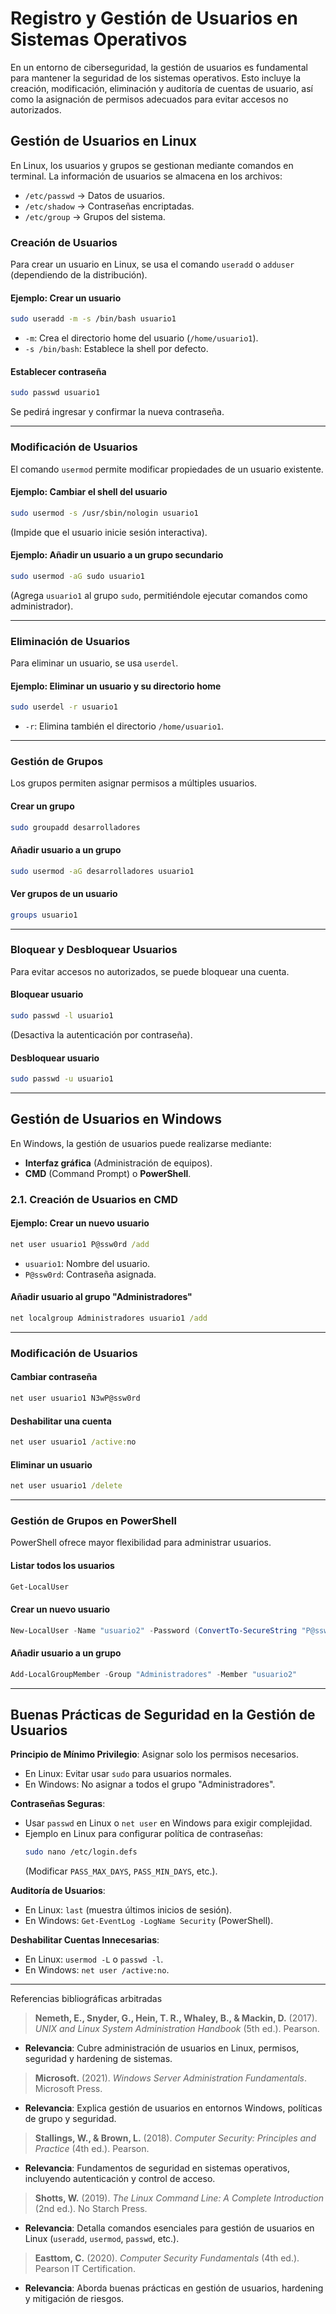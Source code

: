 # **Registro y Gestión de Usuarios en Sistemas Operativos**

En un entorno de ciberseguridad, la gestión de usuarios es fundamental para mantener la seguridad de los sistemas operativos. Esto incluye la creación, modificación, eliminación y auditoría de cuentas de usuario, así como la asignación de permisos adecuados para evitar accesos no autorizados.

## **Gestión de Usuarios en Linux**

En Linux, los usuarios y grupos se gestionan mediante comandos en terminal. La información de usuarios se almacena en los archivos:
- `/etc/passwd` → Datos de usuarios.
- `/etc/shadow` → Contraseñas encriptadas.
- `/etc/group` → Grupos del sistema.

### **Creación de Usuarios**
Para crear un usuario en Linux, se usa el comando `useradd` o `adduser` (dependiendo de la distribución).

#### **Ejemplo: Crear un usuario**
```bash
sudo useradd -m -s /bin/bash usuario1
```
- `-m`: Crea el directorio home del usuario (`/home/usuario1`).
- `-s /bin/bash`: Establece la shell por defecto.

#### **Establecer contraseña**
```bash
sudo passwd usuario1
```
Se pedirá ingresar y confirmar la nueva contraseña.

---

### **Modificación de Usuarios**
El comando `usermod` permite modificar propiedades de un usuario existente.

#### **Ejemplo: Cambiar el shell del usuario**
```bash
sudo usermod -s /usr/sbin/nologin usuario1
```
(Impide que el usuario inicie sesión interactiva).

#### **Ejemplo: Añadir un usuario a un grupo secundario**
```bash
sudo usermod -aG sudo usuario1
```
(Agrega `usuario1` al grupo `sudo`, permitiéndole ejecutar comandos como administrador).

---

### **Eliminación de Usuarios**
Para eliminar un usuario, se usa `userdel`.

#### **Ejemplo: Eliminar un usuario y su directorio home**
```bash
sudo userdel -r usuario1
```
- `-r`: Elimina también el directorio `/home/usuario1`.

---

### **Gestión de Grupos**
Los grupos permiten asignar permisos a múltiples usuarios.

#### **Crear un grupo**
```bash
sudo groupadd desarrolladores
```

#### **Añadir usuario a un grupo**
```bash
sudo usermod -aG desarrolladores usuario1
```

#### **Ver grupos de un usuario**
```bash
groups usuario1
```

---

### **Bloquear y Desbloquear Usuarios**
Para evitar accesos no autorizados, se puede bloquear una cuenta.

#### **Bloquear usuario**
```bash
sudo passwd -l usuario1
```
(Desactiva la autenticación por contraseña).

#### **Desbloquear usuario**
```bash
sudo passwd -u usuario1
```

---

## **Gestión de Usuarios en Windows**

En Windows, la gestión de usuarios puede realizarse mediante:
- **Interfaz gráfica** (Administración de equipos).
- **CMD** (Command Prompt) o **PowerShell**.

### **2.1. Creación de Usuarios en CMD**
#### **Ejemplo: Crear un nuevo usuario**
```cmd
net user usuario1 P@ssw0rd /add
```
- `usuario1`: Nombre del usuario.
- `P@ssw0rd`: Contraseña asignada.

#### **Añadir usuario al grupo "Administradores"**
```cmd
net localgroup Administradores usuario1 /add
```

---

### **Modificación de Usuarios**
#### **Cambiar contraseña**
```cmd
net user usuario1 N3wP@ssw0rd
```

#### **Deshabilitar una cuenta**
```cmd
net user usuario1 /active:no
```

#### **Eliminar un usuario**
```cmd
net user usuario1 /delete
```

---

### **Gestión de Grupos en PowerShell**
PowerShell ofrece mayor flexibilidad para administrar usuarios.

#### **Listar todos los usuarios**
```powershell
Get-LocalUser
```

#### **Crear un nuevo usuario**
```powershell
New-LocalUser -Name "usuario2" -Password (ConvertTo-SecureString "P@ssw0rd" -AsPlainText -Force)
```

#### **Añadir usuario a un grupo**
```powershell
Add-LocalGroupMember -Group "Administradores" -Member "usuario2"
```

---

## **Buenas Prácticas de Seguridad en la Gestión de Usuarios**

**Principio de Mínimo Privilegio**: Asignar solo los permisos necesarios.
   - En Linux: Evitar usar `sudo` para usuarios normales.
   - En Windows: No asignar a todos el grupo "Administradores".

**Contraseñas Seguras**:
   - Usar `passwd` en Linux o `net user` en Windows para exigir complejidad.
   - Ejemplo en Linux para configurar política de contraseñas:
     ```bash
     sudo nano /etc/login.defs
     ```
     (Modificar `PASS_MAX_DAYS`, `PASS_MIN_DAYS`, etc.).

**Auditoría de Usuarios**:
   - En Linux: `last` (muestra últimos inicios de sesión).
   - En Windows: `Get-EventLog -LogName Security` (PowerShell).

**Deshabilitar Cuentas Innecesarias**:
   - En Linux: `usermod -L` o `passwd -l`.
   - En Windows: `net user /active:no`.


---
Referencias bibliográficas arbitradas 

> **Nemeth, E., Snyder, G., Hein, T. R., Whaley, B., & Mackin, D.** (2017). *UNIX and Linux System Administration Handbook* (5th ed.). Pearson.  
   - **Relevancia**: Cubre administración de usuarios en Linux, permisos, seguridad y hardening de sistemas.  

> **Microsoft.** (2021). *Windows Server Administration Fundamentals*. Microsoft Press.  
   - **Relevancia**: Explica gestión de usuarios en entornos Windows, políticas de grupo y seguridad.  

> **Stallings, W., & Brown, L.** (2018). *Computer Security: Principles and Practice* (4th ed.). Pearson.  
   - **Relevancia**: Fundamentos de seguridad en sistemas operativos, incluyendo autenticación y control de acceso.  

> **Shotts, W.** (2019). *The Linux Command Line: A Complete Introduction* (2nd ed.). No Starch Press.  
   - **Relevancia**: Detalla comandos esenciales para gestión de usuarios en Linux (`useradd`, `usermod`, `passwd`, etc.).  

> **Easttom, C.** (2020). *Computer Security Fundamentals* (4th ed.). Pearson IT Certification.  
   - **Relevancia**: Aborda buenas prácticas en gestión de usuarios, hardening y mitigación de riesgos.  
